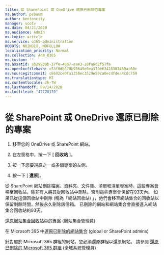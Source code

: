 ```yaml
---
title: 從 SharePoint 或 OneDrive 還原已刪除的專案
ms.author: pebaum
author: bentoncity
manager: scotv
ms.date: 04/21/2020
ms.audience: Admin
ms.topic: article
ms.service: o365-administration
ROBOTS: NOINDEX, NOFOLLOW
localization_priority: Normal
ms.collection: Adm_O365
ms.custom: ''
ms.assetid: ab29939b-37fe-4007-aae3-26fa6d2f57fa
ms.openlocfilehash: c53f8db579b93649e0ea370e63428383469ac60c
ms.sourcegitcommit: c6692ce0fa1358ec3529e59ca0ecdfdea4cdc759
ms.translationtype: MT
ms.contentlocale: zh-TW
ms.lasthandoff: 09/14/2020
ms.locfileid: "47728170"
---
```

# <a name="restore-deleted-items-from-sharepoint-or-onedrive"></a>從 SharePoint 或 OneDrive 還原已刪除的專案

1. 移至您的 OneDrive 或 SharePoint 網站。
    
2. 在左窗格中，按一下 [ **回收站** ]。 
    
3. 按一下您要還原之一或多個專案的左側。
    
4. 按一下 [ **還原**]。 
    
從 SharePoint 網站刪除檔案、資料夾、文件庫、清單和清單專案時，這些專案會移至回收站，除非有人將其從回收站中刪除，否則這些專案會保留在93天內。 如果已從這個回收站中刪除 (稱為「網站回收站) 」，他們會移至網站集合的回收站以保留剩餘時間，然後永久刪除該信箱。 已刪除的網站和網站集合會直接進入網站集合回收站的93天。
  
[還原網站集合回收站中的專案](https://go.microsoft.com/fwlink/?linkid=867800) (網站集合管理員)  
  
在 Microsoft 365 中[還原已刪除的網站集合](https://go.microsoft.com/fwlink/?linkid=867660) (global or SharePoint admins)  
  
針對屬於 Microsoft 365 群組的網站，您必須還原群組以還原網站。 請參閱 [還原已刪除的 Microsoft 365 群組](https://go.microsoft.com/fwlink/?linkid=867802) (全域系統管理員)  
  


